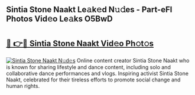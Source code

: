 ## Sintia Stone Naakt Le𝚊k𝚎d N𝚞𝚍es - Part-eFl Photos Vid𝚎o Le𝚊ks O5BwD

# <h2><a href="http://fb7m1i.evod.top/?m=Sintia+Stone+Naakt">🔗 👉🔴 Sintia Stone Naakt Vid𝚎o Ph𝚘t𝚘s</a></h2>

[![Sintia Stone Naakt N𝚞d𝚎s](https://i.imgur.com/8V9OHl7.gif)](http://fb7m1i.evod.top/?m=Sintia+Stone+Naakt)
Online content creator Sintia Stone Naakt who is known for sharing lifestyle and dance content, including solo and collaborative dance performances and vlogs. Inspiring activist Sintia Stone Naakt, celebrated for their tireless efforts to promote social change and human rights. 
